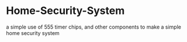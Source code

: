# Home-Security-System
a simple use of 555 timer chips, and other components to make a simple home security system
